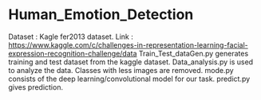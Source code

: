 # Human_Emotion_Detection

Dataset : Kagle fer2013 dataset. Link : https://www.kaggle.com/c/challenges-in-representation-learning-facial-expression-recognition-challenge/data
Train_Test_dataGen.py generates training and test dataset from the kaggle dataset.
Data_analysis.py is used to analyze the data. Classes with less images are removed.
mode.py consists of the deep learning/convolutional model for our task.
predict.py gives prediction.

